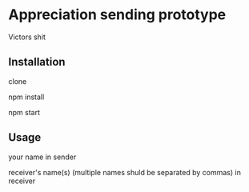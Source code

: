 # Appreciation sending prototype 
Victors shit

## Installation 
clone 

npm install 

npm start 

## Usage 

your name in sender

receiver's name(s) (multiple names shuld be separated by commas) in receiver 

